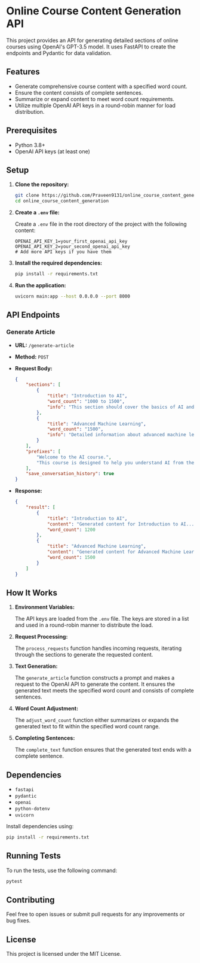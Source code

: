 
# Online Course Content Generation API

This project provides an API for generating detailed sections of online courses using OpenAI's GPT-3.5 model. It uses FastAPI to create the endpoints and Pydantic for data validation.

## Features

- Generate comprehensive course content with a specified word count.
- Ensure the content consists of complete sentences.
- Summarize or expand content to meet word count requirements.
- Utilize multiple OpenAI API keys in a round-robin manner for load distribution.

## Prerequisites

- Python 3.8+
- OpenAI API keys (at least one)

## Setup

1. **Clone the repository:**

    ```bash
    git clone https://github.com/Praveen9131/online_course_content_generation.git
    cd online_course_content_generation
    ```

2. **Create a `.env` file:**

    Create a `.env` file in the root directory of the project with the following content:

    ```env
    OPENAI_API_KEY_1=your_first_openai_api_key
    OPENAI_API_KEY_2=your_second_openai_api_key
    # Add more API keys if you have them
    ```

3. **Install the required dependencies:**

    ```bash
    pip install -r requirements.txt
    ```

4. **Run the application:**

    ```bash
    uvicorn main:app --host 0.0.0.0 --port 8000
    ```

## API Endpoints

### Generate Article

- **URL:** `/generate-article`
- **Method:** `POST`
- **Request Body:**

    ```json
    {
        "sections": [
            {
                "title": "Introduction to AI",
                "word_count": "1000 to 1500",
                "info": "This section should cover the basics of AI and its applications."
            },
            {
                "title": "Advanced Machine Learning",
                "word_count": "1500",
                "info": "Detailed information about advanced machine learning techniques."
            }
        ],
        "prefixes": [
            "Welcome to the AI course.",
            "This course is designed to help you understand AI from the ground up."
        ],
        "save_conversation_history": true
    }
    ```

- **Response:**

    ```json
    {
        "result": [
            {
                "title": "Introduction to AI",
                "content": "Generated content for Introduction to AI...",
                "word_count": 1200
            },
            {
                "title": "Advanced Machine Learning",
                "content": "Generated content for Advanced Machine Learning...",
                "word_count": 1500
            }
        ]
    }
    ```

## How It Works

1. **Environment Variables:**

    The API keys are loaded from the `.env` file. The keys are stored in a list and used in a round-robin manner to distribute the load.

2. **Request Processing:**

    The `process_requests` function handles incoming requests, iterating through the sections to generate the requested content.

3. **Text Generation:**

    The `generate_article` function constructs a prompt and makes a request to the OpenAI API to generate the content. It ensures the generated text meets the specified word count and consists of complete sentences.

4. **Word Count Adjustment:**

    The `adjust_word_count` function either summarizes or expands the generated text to fit within the specified word count range.

5. **Completing Sentences:**

    The `complete_text` function ensures that the generated text ends with a complete sentence.

## Dependencies

- `fastapi`
- `pydantic`
- `openai`
- `python-dotenv`
- `uvicorn`

Install dependencies using:

```bash
pip install -r requirements.txt
```

## Running Tests

To run the tests, use the following command:

```bash
pytest
```

## Contributing

Feel free to open issues or submit pull requests for any improvements or bug fixes.

## License

This project is licensed under the MIT License.
